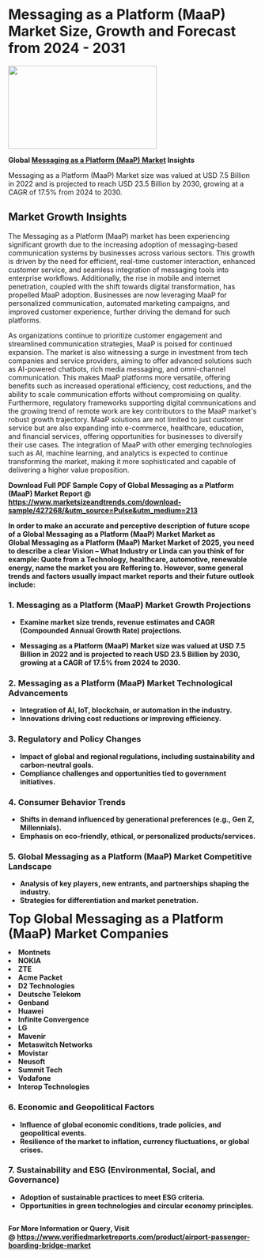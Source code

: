 <H1>Messaging as a Platform (MaaP) Market Size, Growth and Forecast from 2024 - 2031</H1><img class="aligncenter size-medium wp-image-584254" src="https://thirdeyenews.in/wp-content/uploads/2024/09/Global-Market-Research-300x168.jpeg" alt="" width="300" height="168" /><p><strong>Global&nbsp;<a href="https://www.marketsizeandtrends.com/download-sample/427268/&amp;utm_source=Pulse&amp;utm_medium=213">Messaging as a Platform (MaaP) Market</a> Insights</strong></p><p>Messaging as a Platform (MaaP) Market size was valued at USD 7.5 Billion in 2022 and is projected to reach USD 23.5 Billion by 2030, growing at a CAGR of 17.5% from 2024 to 2030.</p><p><h2>Market Growth Insights</h2> The Messaging as a Platform (MaaP) market has been experiencing significant growth due to the increasing adoption of messaging-based communication systems by businesses across various sectors. This growth is driven by the need for efficient, real-time customer interaction, enhanced customer service, and seamless integration of messaging tools into enterprise workflows. Additionally, the rise in mobile and internet penetration, coupled with the shift towards digital transformation, has propelled MaaP adoption. Businesses are now leveraging MaaP for personalized communication, automated marketing campaigns, and improved customer experience, further driving the demand for such platforms. <p><strong></strong></p> As organizations continue to prioritize customer engagement and streamlined communication strategies, MaaP is poised for continued expansion. The market is also witnessing a surge in investment from tech companies and service providers, aiming to offer advanced solutions such as AI-powered chatbots, rich media messaging, and omni-channel communication. This makes MaaP platforms more versatile, offering benefits such as increased operational efficiency, cost reductions, and the ability to scale communication efforts without compromising on quality. Furthermore, regulatory frameworks supporting digital communications and the growing trend of remote work are key contributors to the MaaP market's robust growth trajectory. MaaP solutions are not limited to just customer service but are also expanding into e-commerce, healthcare, education, and financial services, offering opportunities for businesses to diversify their use cases. The integration of MaaP with other emerging technologies such as AI, machine learning, and analytics is expected to continue transforming the market, making it more sophisticated and capable of delivering a higher value proposition. <p><strong></p><p><span class=""><strong>Download Full PDF Sample Copy of Global Messaging as a Platform (MaaP) Market Report</strong> @ <a href="https://www.marketsizeandtrends.com/download-sample/427268/&amp;utm_source=Pulse&amp;utm_medium=213" target="_blank">https://www.marketsizeandtrends.com/download-sample/427268/&amp;utm_source=Pulse&amp;utm_medium=213</a></span></p><p>In order to make an accurate and perceptive description of future scope of a Global&nbsp;Messaging as a Platform (MaaP) Market Market as Global&nbsp;Messaging as a Platform (MaaP) Market Market of 2025, you need to describe a clear Vision &ndash; What Industry or Linda can you think of for example: Quote from a Technology, healthcare, automotive, renewable energy, name the market you are Reffering to. However, some general trends and factors usually impact market reports and their future outlook include:</p><h3>1.&nbsp;<strong>Messaging as a Platform (MaaP) Market Growth Projections</strong></h3><ul><li>Examine market size trends, revenue estimates and CAGR (Compounded Annual Growth Rate) projections.</li><li><p>Messaging as a Platform (MaaP) Market size was valued at USD 7.5 Billion in 2022 and is projected to reach USD 23.5 Billion by 2030, growing at a CAGR of 17.5% from 2024 to 2030.</p></li></ul><h3>2.&nbsp;<strong>Messaging as a Platform (MaaP) Market Technological Advancements</strong></h3><ul><li>Integration of AI, IoT, blockchain, or automation in the industry.</li><li>Innovations driving cost reductions or improving efficiency.</li></ul><h3>3.&nbsp;<strong>Regulatory and Policy Changes</strong></h3><ul><li>Impact of global and regional regulations, including sustainability and carbon-neutral goals.</li><li>Compliance challenges and opportunities tied to government initiatives.</li></ul><h3>4.&nbsp;<strong>Consumer Behavior Trends</strong></h3><ul><li>Shifts in demand influenced by generational preferences (e.g., Gen Z, Millennials).</li><li>Emphasis on eco-friendly, ethical, or personalized products/services.</li></ul><h3>5.&nbsp;<strong>Global Messaging as a Platform (MaaP) Market Competitive Landscape</strong></h3><ul><li>Analysis of key players, new entrants, and partnerships shaping the industry.</li><li>Strategies for differentiation and market penetration.</li></ul><p data-pm-slice="1 1 []"><span style="color: inherit; font-family: inherit; font-size: 25px;">Top Global Messaging as a Platform (MaaP) Market Companies</span></p><div class="" data-test-id=""><p><li>Montnets</li><li> NOKIA</li><li> ZTE</li><li> Acme Packet</li><li> D2 Technologies</li><li> Deutsche Telekom</li><li> Genband</li><li> Huawei</li><li> Infinite Convergence</li><li> LG</li><li> Mavenir</li><li> Metaswitch Networks</li><li> Movistar</li><li> Neusoft</li><li> Summit Tech</li><li> Vodafone</li><li> Interop Technologies</li></p></div><h3>6.&nbsp;<strong>Economic and Geopolitical Factors</strong></h3><ul><li>Influence of global economic conditions, trade policies, and geopolitical events.</li><li>Resilience of the market to inflation, currency fluctuations, or global crises.</li></ul><h3>7.&nbsp;<strong>Sustainability and ESG (Environmental, Social, and Governance)</strong></h3><ul><li>Adoption of sustainable practices to meet ESG criteria.</li><li>Opportunities in green technologies and circular economy principles.</li></ul><h2><strong style="font-size: 14px;">For More Information or Query, Visit @&nbsp;</strong><a style="background-color: #ffffff; font-size: 14px;" href="https://www.marketsizeandtrends.com/report/messaging-as-a-platform-maap-market/" target="_blank">https://www.verifiedmarketreports.com/product/airport-passenger-boarding-bridge-market</a></h2>
